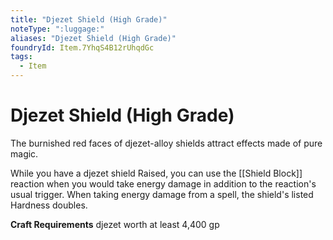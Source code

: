 ```yaml
---
title: "Djezet Shield (High Grade)"
noteType: ":luggage:"
aliases: "Djezet Shield (High Grade)"
foundryId: Item.7YhqS4B12rUhqdGc
tags:
  - Item
---
```


# Djezet Shield (High Grade)

The burnished red faces of djezet-alloy shields attract effects made of pure magic.

While you have a djezet shield Raised, you can use the [[Shield Block]] reaction when you would take energy damage in addition to the reaction's usual trigger. When taking energy damage from a spell, the shield's listed Hardness doubles.

**Craft Requirements** djezet worth at least 4,400 gp
